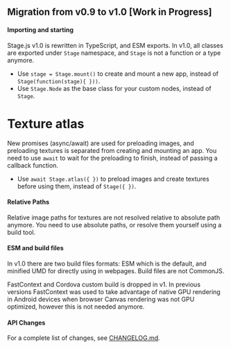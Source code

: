 ## Migration from v0.9 to v1.0 [Work in Progress]

#### Importing and starting

Stage.js v1.0 is rewritten in TypeScript, and ESM exports. In v1.0, all classes are exported under `Stage` namespace, and `Stage` is not a function or a type anymore.

- Use `stage = Stage.mount()` to create and mount a new app, instead of `Stage(function(stage){ }))`.
- Use `Stage.Node` as the base class for your custom nodes, instead of `Stage`.

# Texture atlas

New promises (async/await) are used for preloading images, and preloading textures is separated from creating and mounting an app. You need to use `await` to wait for the preloading to finish, instead of passing a callback function.

- Use `await Stage.atlas({ })` to preload images and create textures before using them, instead of `Stage({ })`.

#### Relative Paths

Relative image paths for textures are not resolved relative to absolute path anymore. You need to use absolute paths, or resolve them yourself using a build tool.

#### ESM and build files

In v1.0 there are two build files formats: ESM which is the default, and minified UMD for directly using in webpages. Build files are not CommonJS.

FastContext and Cordova custom build is dropped in v1. In previous versions FastContext was used to take advantage of native GPU rendering in Android devices when browser Canvas rendering was not GPU optimized, however this is not needed anymore.

#### API Changes

For a complete list of changes, see [CHANGELOG.md](CHANGELOG.md).
